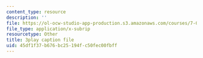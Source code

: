 ```yaml
---
content_type: resource
description: ''
file: https://ol-ocw-studio-app-production.s3.amazonaws.com/courses/7-01sc-fundamentals-of-biology-fall-2011/45df1f37b676bc25194fc50fec00fbff_Rn9zldxtZko.srt
file_type: application/x-subrip
resourcetype: Other
title: 3play caption file
uid: 45df1f37-b676-bc25-194f-c50fec00fbff
---
```

